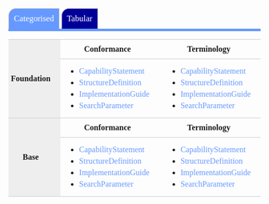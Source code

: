 <!DOCTYPE html>
<html>
<title>DB Style</title>
<style>
#DbTbl {font-family:Calibri; color:#777;margin-left: 0px;}
#tabNav {border-bottom:5px solid #69f;}
#tabNav ul {margin:0; padding:0;}
#tabNav ul li {list-style:none; display:inline-block;margin:0; padding:0;}
#tabNav a {	display:inline-block;
			margin:0; 
            padding:10px;
            text-decoration:none;
            border:1px solid #ccc; 
            border-bottom:none; 
            border-top-left-radius:15px; 
            background-color:#009;
            color:white; 
            foint-weight:bold; 
            font-size:1.2em;
            transition-duration: 0.5s;}            
#tabNav a:hover {background-color:#36e;}
#tabNav a.currentNavLink {background-color:#69f; cursor:default;}
.hidden {display:none;}

.verticalText {writing-mode: vertical-rl;font-size: 1.1em;}

.contentTbl { border:none;
  				border-collapse: collapse;
                width: 100%;}
.contentTbl td, .contentTbl th, th.rowTitle  {	border:1px solid #ccc; 
									border-style: solid none; 
                                    padding:10px 20px 10px 5px;}
th.rowTitle { background-color:#eee;} 
.contentTbl a {text-decoration: none; color:#69f;}
.contentTbl a:hover {text-decoration: underline; color:#009;}
.contentTbl ul {margin:0;}
.contentTbl ul li {margin:5px;}

</style>
<body>
<div id='DbTbl'>
<div id="tabNav">
  <ul>
    <li><a href="#" onclick="showContent(this, 'Categorised');" class='currentNavLink'>Categorised</a></li>
    <li><a href="#" onclick="showContent(this, 'Tabular');">Tabular</a></li>   
  </ul>
</div>
<div id='Categorised' class='content'>
  <table class='contentTbl'>
   <tr>
    <th rowspan="2" class='rowTitle'><span class='verticalText'>Foundation</span></th>
    <th>Conformance</th>
    <th>Terminology</th>
    <th>Security</th>
    <th>Documents</th>
    <th>Other</th>
   </tr>
   <tr>
    <td>
      <ul>
        <li><a href="#">CapabilityStatement</a></li>
        <li><a href="#">StructureDefinition</a></li>
        <li><a href="#">ImplementationGuide</a></li>
        <li><a href="#">SearchParameter</a></li>    
      </ul>
    </td>
    <td>
      <ul>
        <li><a href="#">CapabilityStatement</a></li>
        <li><a href="#">StructureDefinition</a></li>
        <li><a href="#">ImplementationGuide</a></li>
        <li><a href="#">SearchParameter</a></li>    
      </ul>
    </td>
    <td>
      <ul>
        <li><a href="#">CapabilityStatement</a></li>
        <li><a href="#">StructureDefinition</a></li>
        <li><a href="#">ImplementationGuide</a></li>
        <li><a href="#">SearchParameter</a></li>    
      </ul>
    </td>
    <td>
      <ul>
        <li><a href="#">CapabilityStatement</a></li>
        <li><a href="#">StructureDefinition</a></li>
        <li><a href="#">ImplementationGuide</a></li>
        <li><a href="#">SearchParameter</a></li>    
      </ul>
    </td>
    <td>
      <ul>
        <li><a href="#">CapabilityStatement</a></li>
        <li><a href="#">StructureDefinition</a></li>
        <li><a href="#">ImplementationGuide</a></li>
        <li><a href="#">SearchParameter</a></li>    
      </ul>
    </td>
   </tr>
   <tr>
    <th rowspan="2" class='rowTitle'><span class='verticalText'>Base</span></th>
    <th>Conformance</th>
    <th>Terminology</th>
    <th>Security</th>
    <th>Documents</th>
    <th></th>
   </tr>
   <tr>
    <td>
      <ul>
        <li><a href="#">CapabilityStatement</a></li>
        <li><a href="#">StructureDefinition</a></li>
        <li><a href="#">ImplementationGuide</a></li>
        <li><a href="#">SearchParameter</a></li>    
      </ul>
    </td>
    <td>
      <ul>
        <li><a href="#">CapabilityStatement</a></li>
        <li><a href="#">StructureDefinition</a></li>
        <li><a href="#">ImplementationGuide</a></li>
        <li><a href="#">SearchParameter</a></li>    
      </ul>
    </td>
    <td>
      <ul>
        <li><a href="#">CapabilityStatement</a></li>
        <li><a href="#">StructureDefinition</a></li>
        <li><a href="#">ImplementationGuide</a></li>
        <li><a href="#">SearchParameter</a></li>    
      </ul>
    </td>
    <td>
      <ul>
        <li><a href="#">CapabilityStatement</a></li>
        <li><a href="#">StructureDefinition</a></li>
        <li><a href="#">ImplementationGuide</a></li>
        <li><a href="#">SearchParameter</a></li>    
      </ul>
    </td>
    <td>  	
    </td>
   </tr>
  </table>
</div>
<div id='Tabular' class='content hidden' >
  <table class='contentTbl'>
    <tr>
      <th>Item</th>
      <th>Base 1</th>
      <th>Base 2</th>
    </tr>
    <tr>
      <td>ghghjgjgjgjhgjhg hjhjhjkjkhjkh</td>
      <td>dhjk kljklsa kljads k</td>
      <td>gkh jjjk </td>
    </tr>
    <tr>
      <td>kjkdajkl</td>
      <td>sjahkh in asdhjkhk</td>
      <td>hgasjdgja kj haJKHJH JK</td>
    </tr>
  </table>
</div>
<script>
function showContent(clickedLink, divId)
{
	var contentDivs = document.getElementsByClassName("content");
  	for (var i = 0; i < contentDivs.length; i++) 
  	{
    	(contentDivs[i].id == divId)? 
        	contentDivs[i].classList.remove('hidden') : contentDivs[i].classList.add('hidden');            
  	}
    
    links = document.getElementById('tabNav').getElementsByTagName('a');
   
    for (var j = 0; j < links.length; j++) 
    {	
    	(links[j] == clickedLink)? 
        	links[j].classList.add('currentNavLink') :	links[j].classList.remove('currentNavLink');
    }    
}
</script>
</div>
</body>
</html>